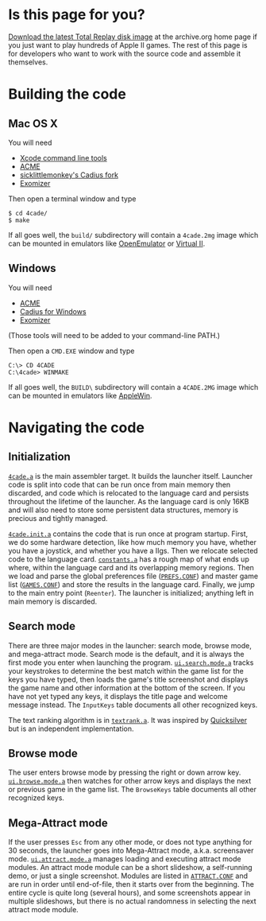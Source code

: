 # Is this page for you?

[Download the latest Total Replay disk image](https://archive.org/details/TotalReplay) at the archive.org home page if you just want to play hundreds of Apple II games. The rest of this page is for developers who want to work with the source code and assemble it themselves.

# Building the code

## Mac OS X

You will need
 - [Xcode command line tools](https://www.google.com/search?q=xcode+command+line+tools)
 - [ACME](https://sourceforge.net/projects/acme-crossass/)
 - [sicklittlemonkey's Cadius fork](https://github.com/sicklittlemonkey/cadius)
 - [Exomizer](https://bitbucket.org/magli143/exomizer/wiki/Home)

Then open a terminal window and type

```
$ cd 4cade/
$ make
```

If all goes well, the `build/` subdirectory will contain a `4cade.2mg` image which can be mounted in emulators like [OpenEmulator](https://archive.org/details/OpenEmulatorSnapshots) or [Virtual II](http://virtualii.com/).

## Windows

You will need
 - [ACME](https://sourceforge.net/projects/acme-crossass/)
 - [Cadius for Windows](https://www.brutaldeluxe.fr/products/crossdevtools/cadius/)
 - [Exomizer](https://bitbucket.org/magli143/exomizer/wiki/Home)

(Those tools will need to be added to your command-line PATH.)

Then open a `CMD.EXE` window and type

```
C:\> CD 4CADE
C:\4cade> WINMAKE
```
If all goes well, the `BUILD\` subdirectory will contain a `4CADE.2MG` image which can be mounted in emulators like [AppleWin](https://github.com/AppleWin/AppleWin).

# Navigating the code

## Initialization

[`4cade.a`](https://github.com/a2-4am/4cade/blob/master/src/4cade.a) is the main assembler target. It builds the launcher itself. Launcher code is split into code that can be run once from main memory then discarded, and code which is relocated to the language card and persists throughout the lifetime of the launcher. As the language card is only 16KB and will also need to store some persistent data structures, memory is precious and tightly managed.

[`4cade.init.a`](https://github.com/a2-4am/4cade/blob/master/src/4cade.init.a) contains the code that is run once at program startup. First, we do some hardware detection, like how much memory you have, whether you have a joystick, and whether you have a IIgs. Then we relocate selected code to the language card. [`constants.a`](https://github.com/a2-4am/4cade/blob/master/src/constants.a) has a rough map of what ends up where, within the language card and its overlapping memory regions. Then we load and parse the global preferences file ([`PREFS.CONF`](https://github.com/a2-4am/4cade/blob/master/res/prefs.conf)) and master game list ([`GAMES.CONF`](https://github.com/a2-4am/4cade/blob/master/res/games.conf)) and store the results in the language card. Finally, we jump to the main entry point (`Reenter`). The launcher is initialized; anything left in main memory is discarded.

## Search mode

There are three major modes in the launcher: search mode, browse mode, and mega-attract mode. Search mode is the default, and it is always the first mode you enter when launching the program. [`ui.search.mode.a`](https://github.com/a2-4am/4cade/blob/master/src/ui.search.mode.a) tracks your keystrokes to determine the best match within the game list for the keys you have typed, then loads the game's title screenshot and displays the game name and other information at the bottom of the screen. If you have not yet typed any keys, it displays the title page and welcome message instead. The `InputKeys` table documents all other recognized keys.

The text ranking algorithm is in [`textrank.a`](https://github.com/a2-4am/4cade/blob/master/src/textrank.a). It was inspired by [Quicksilver](https://github.com/quicksilver/Quicksilver) but is an independent implementation.

## Browse mode

The user enters browse mode by pressing the right or down arrow key. [`ui.browse.mode.a`](https://github.com/a2-4am/4cade/blob/master/src/ui.browse.mode.a) then watches for other arrow keys and displays the next or previous game in the game list. The `BrowseKeys` table documents all other recognized keys.

## Mega-Attract mode

If the user presses `Esc` from any other mode, or does not type anything for 30 seconds, the launcher goes into Mega-Attract mode, a.k.a. screensaver mode. [`ui.attract.mode.a`](https://github.com/a2-4am/4cade/blob/master/src/ui.attract.mode.a) manages loading and executing attract mode modules. An attract mode module can be a short slideshow, a self-running demo, or just a single screenshot. Modules are listed in [`ATTRACT.CONF`](https://github.com/a2-4am/4cade/blob/master/res/attract.conf) and are run in order until end-of-file, then it starts over from the beginning. The entire cycle is quite long (several hours), and some screenshots appear in multiple slideshows, but there is no actual randomness in selecting the next attract mode module.
